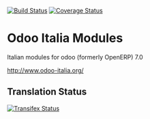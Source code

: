 [![Build Status](https://travis-ci.org/OCA/l10n-italy.svg?branch=7.0)](https://travis-ci.org/OCA/l10n-italy)
[![Coverage Status](https://coveralls.io/repos/OCA/l10n-italy/badge.svg?branch=7.0)](https://coveralls.io/r/OCA/l10n-italy?branch=7.0)

Odoo Italia Modules
===================

Italian modules for odoo (formerly OpenERP) 7.0

http://www.odoo-italia.org/

Translation Status
------------------
[![Transifex Status](https://www.transifex.com/projects/p/OCA-l10n-italy-7-0/chart/image_png)](https://www.transifex.com/projects/p/OCA-l10n-italy-7-0)
